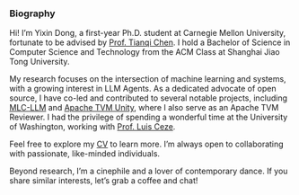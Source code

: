 ### Biography

Hi! I’m Yixin Dong, a first-year Ph.D. student at Carnegie Mellon University, fortunate to be advised by [Prof. Tianqi Chen](https://tqchen.com/). I hold a Bachelor of Science in Computer Science and Technology from the ACM Class at Shanghai Jiao Tong University.

My research focuses on the intersection of machine learning and systems, with a growing interest in LLM Agents. As a dedicated advocate of open source, I have co-led and contributed to several notable projects, including [MLC-LLM](https://github.com/mlc-ai/mlc-llm) and [Apache TVM Unity](https://github.com/apache/tvm/tree/main), where I also serve as an Apache TVM Reviewer. I had the privilege of spending a wonderful time at the University of Washington, working with [Prof. Luis Ceze](https://www.cs.washington.edu/people/faculty/luisceze).

Feel free to explore my [CV](https://github.com/Ubospica/Ubospica/blob/master/Resume.pdf) to learn more. I’m always open to collaborating with passionate, like-minded individuals.

Beyond research, I’m a cinephile and a lover of contemporary dance. If you share similar interests, let’s grab a coffee and chat!
